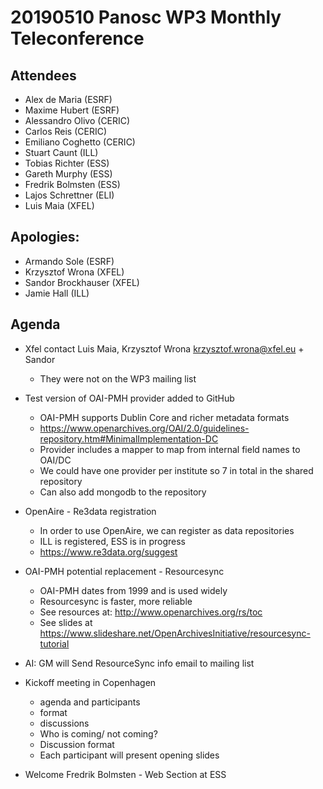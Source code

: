 # 20190510 Panosc WP3 Monthly Teleconference

## Attendees

* Alex de Maria (ESRF)
* Maxime Hubert (ESRF)
* Alessandro Olivo (CERIC)
* Carlos Reis (CERIC)
* Emiliano Coghetto (CERIC) 
* Stuart Caunt (ILL)
* Tobias Richter (ESS)
* Gareth Murphy (ESS)
* Fredrik Bolmsten (ESS)
* Lajos Schrettner (ELI)
* Luis Maia (XFEL)

## Apologies:

* Armando Sole (ESRF)
* Krzysztof Wrona (XFEL)
* Sandor Brockhauser (XFEL)
* Jamie Hall (ILL)

	
## Agenda 

* Xfel contact  Luis Maia, Krzysztof Wrona <krzysztof.wrona@xfel.eu> + Sandor
    - They were not on the WP3 mailing list
* Test version of OAI-PMH provider added to GitHub
  - OAI-PMH supports Dublin Core and richer metadata formats
  - https://www.openarchives.org/OAI/2.0/guidelines-repository.htm#MinimalImplementation-DC
  - Provider includes a mapper to map from internal field names to OAI/DC
  - We could have one provider per institute so 7 in total in the shared repository
  - Can also add mongodb to the repository

* OpenAire - Re3data registration
  - In order to use OpenAire, we can register as data repositories
  - ILL is registered, ESS is in progress
  - https://www.re3data.org/suggest

* OAI-PMH potential replacement - Resourcesync 
  - OAI-PMH dates from 1999 and is used widely
  - Resourcesync is faster, more reliable
  - See resources at: http://www.openarchives.org/rs/toc
  - See slides at https://www.slideshare.net/OpenArchivesInitiative/resourcesync-tutorial

* AI: GM will Send ResourceSync info email to mailing list

* Kickoff meeting in Copenhagen 
	- agenda and participants
	- format
	- discussions
	- Who is coming/ not coming?
	- Discussion format 
	- Each participant will present opening slides

* Welcome Fredrik Bolmsten - Web Section at ESS


